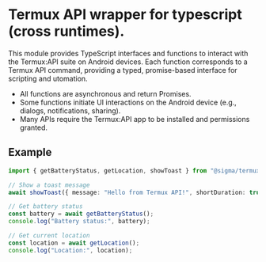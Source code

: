 # Termux API wrapper for typescript (cross runtimes).

This module provides TypeScript interfaces and functions to interact with the
Termux:API suite on Android devices. Each function corresponds to a Termux API
command, providing a typed, promise-based interface for scripting and utomation.

- All functions are asynchronous and return Promises.
- Some functions initiate UI interactions on the Android device (e.g., dialogs,
  notifications, sharing).
- Many APIs require the Termux:API app to be installed and permissions granted.

## Example

```ts
import { getBatteryStatus, getLocation, showToast } from "@sigma/termux";

// Show a toast message
await showToast({ message: "Hello from Termux API!", shortDuration: true });

// Get battery status
const battery = await getBatteryStatus();
console.log("Battery status:", battery);

// Get current location
const location = await getLocation();
console.log("Location:", location);
```
